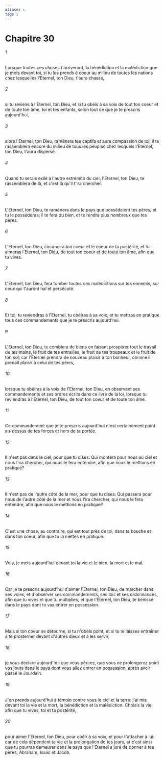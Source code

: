 ```yaml
---
aliases : 
tags : 
---
```


# Chapitre 30

###### 1
Lorsque toutes ces choses t'arriveront, la bénédiction et la malédiction que je mets devant toi, si tu les prends à coeur au milieu de toutes les nations chez lesquelles l'Eternel, ton Dieu, t'aura chassé,
###### 2
si tu reviens à l'Eternel, ton Dieu, et si tu obéis à sa voix de tout ton coeur et de toute ton âme, toi et tes enfants, selon tout ce que je te prescris aujourd'hui,
###### 3
alors l'Eternel, ton Dieu, ramènera tes captifs et aura compassion de toi, il te rassemblera encore du milieu de tous les peuples chez lesquels l'Eternel, ton Dieu, t'aura dispersé.
###### 4
Quand tu serais exilé à l'autre extrémité du ciel, l'Eternel, ton Dieu, te rassemblera de là, et c'est là qu'il t'ira chercher.
###### 5
L'Eternel, ton Dieu, te ramènera dans le pays que possédaient tes pères, et tu le posséderas; il te fera du bien, et te rendra plus nombreux que tes pères.
###### 6
L'Eternel, ton Dieu, circoncira ton coeur et le coeur de ta postérité, et tu aimeras l'Eternel, ton Dieu, de tout ton coeur et de toute ton âme, afin que tu vives.
###### 7
L'Eternel, ton Dieu, fera tomber toutes ces malédictions sur tes ennemis, sur ceux qui t'auront haï et persécuté.
###### 8
Et toi, tu reviendras à l'Eternel, tu obéiras à sa voix, et tu mettras en pratique tous ces commandements que je te prescris aujourd'hui.
###### 9
L'Eternel, ton Dieu, te comblera de biens en faisant prospérer tout le travail de tes mains, le fruit de tes entrailles, le fruit de tes troupeaux et le fruit de ton sol; car l'Eternel prendra de nouveau plaisir à ton bonheur, comme il prenait plaisir à celui de tes pères,
###### 10
lorsque tu obéiras à la voix de l'Eternel, ton Dieu, en observant ses commandements et ses ordres écrits dans ce livre de la loi, lorsque tu reviendras à l'Eternel, ton Dieu, de tout ton coeur et de toute ton âme.
###### 11
Ce commandement que je te prescris aujourd'hui n'est certainement point au-dessus de tes forces et hors de ta portée.
###### 12
Il n'est pas dans le ciel, pour que tu dises: Qui montera pour nous au ciel et nous l'ira chercher, qui nous le fera entendre, afin que nous le mettions en pratique?
###### 13
Il n'est pas de l'autre côté de la mer, pour que tu dises: Qui passera pour nous de l'autre côté de la mer et nous l'ira chercher, qui nous le fera entendre, afin que nous le mettions en pratique?
###### 14
C'est une chose, au contraire, qui est tout près de toi, dans ta bouche et dans ton coeur, afin que tu la mettes en pratique.
###### 15
Vois, je mets aujourd'hui devant toi la vie et le bien, la mort et le mal.
###### 16
Car je te prescris aujourd'hui d'aimer l'Eternel, ton Dieu, de marcher dans ses voies, et d'observer ses commandements, ses lois et ses ordonnances, afin que tu vives et que tu multiplies, et que l'Eternel, ton Dieu, te bénisse dans le pays dont tu vas entrer en possession.
###### 17
Mais si ton coeur se détourne, si tu n'obéis point, et si tu te laisses entraîner à te prosterner devant d'autres dieux et à les servir,
###### 18
je vous déclare aujourd'hui que vous périrez, que vous ne prolongerez point vos jours dans le pays dont vous allez entrer en possession, après avoir passé le Jourdain.
###### 19
J'en prends aujourd'hui à témoin contre vous le ciel et la terre: j'ai mis devant toi la vie et la mort, la bénédiction et la malédiction. Choisis la vie, afin que tu vives, toi et ta postérité,
###### 20
pour aimer l'Eternel, ton Dieu, pour obéir à sa voix, et pour t'attacher à lui: car de cela dépendent ta vie et la prolongation de tes jours, et c'est ainsi que tu pourras demeurer dans le pays que l'Eternel a juré de donner à tes pères, Abraham, Isaac et Jacob.
